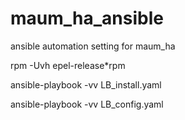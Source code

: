 # maum_ha_ansible
ansible automation setting for maum_ha

rpm -Uvh epel-release*rpm


ansible-playbook -vv LB_install.yaml

ansible-playbook -vv LB_config.yaml

